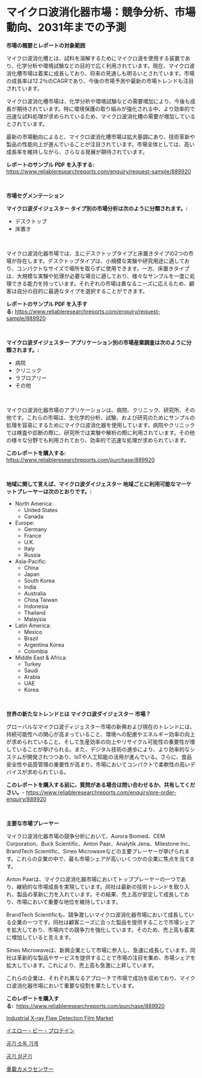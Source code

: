 <p><h1>マイクロ波消化器市場：競争分析、市場動向、2031年までの予測</h1></p><p><strong>市場の概要とレポートの対象範囲</strong></p>
<p><p>マイクロ波消化槽とは、試料を溶解するためにマイクロ波を使用する装置であり、化学分析や環境試験などの目的で広く利用されています。現在、マイクロ波消化槽市場は着実に成長しており、将来の見通しも明るいとされています。市場の成長率は12.2％のCAGRであり、今後の市場予測や最新の市場トレンドも注目されています。</p><p>マイクロ波消化槽市場は、化学分析や環境試験などの需要増加により、今後も成長が期待されています。特に環境保護の取り組みが強化される中、より効率的で迅速な試料処理が求められているため、マイクロ波消化槽の需要が増加しているとされています。</p><p>最新の市場動向によると、マイクロ波消化槽市場は拡大基調にあり、技術革新や製品の性能向上が進んでいることが注目されています。市場全体としては、高い成長率を維持しながら、さらなる発展が期待されています。</p></p>
<p><strong>レポートのサンプル PDF を入手する:</strong> <a href="https://www.reliableresearchreports.com/enquiry/request-sample/889920">https://www.reliableresearchreports.com/enquiry/request-sample/889920</a></p>
<p>&nbsp;</p>
<p><strong>市場セグメンテーション</strong></p>
<p><strong>マイクロ波ダイジェスター タイプ別の市場分析は次のように分類されます。:</strong></p>
<p><ul><li>デスクトップ</li><li>床置き</li></ul></p>
<p>&nbsp;</p>
<p><p>マイクロ波消化器市場では、主にデスクトップタイプと床置きタイプの2つの市場が存在します。デスクトップタイプは、小規模な実験や研究用途に適しており、コンパクトなサイズで場所を取らずに使用できます。一方、床置きタイプは、大規模な実験や処理が必要な場合に適しており、様々なサンプルを一度に処理できる能力を持っています。それぞれの市場は異なるニーズに応えるため、顧客は自分の目的に最適なタイプを選択することができます。</p></p>
<p><strong>レポートのサンプル PDF を入手する:</strong>&nbsp;<a href="https://www.reliableresearchreports.com/enquiry/request-sample/889920">https://www.reliableresearchreports.com/enquiry/request-sample/889920</a></p>
<p>&nbsp;</p>
<p><strong> マイクロ波ダイジェスター アプリケーション別の市場産業調査は次のように分類されます。:</strong></p>
<p><ul><li>病院</li><li>クリニック</li><li>ラブロアリー</li><li>その他</li></ul></p>
<p>&nbsp;</p>
<p><p>マイクロ波消化器市場のアプリケーションは、病院、クリニック、研究所、その他です。これらの市場は、生化学的分析、試験、および研究のためにサンプルの処理を容易にするためにマイクロ波消化器を使用しています。病院やクリニックでは検査や診断の際に、研究所では実験や解析の際に利用されています。その他の様々な分野でも利用されており、効率的で迅速な処理が求められています。</p></p>
<p><strong>このレポートを購入する:</strong>&nbsp; <a href="https://www.reliableresearchreports.com/purchase/889920">https://www.reliableresearchreports.com/purchase/889920</a></p>
<p>&nbsp;</p>
<p><strong>地域に関して言えば、マイクロ波ダイジェスター 地域ごとに利用可能なマーケットプレーヤーは次のとおりです。:</strong></p>
<p><ul>
    <li>
        North America:
        <ul>
            <li>United States</li>
            <li>Canada</li>
        </ul>
    </li>
    <li>
        Europe:
        <ul>
            <li>Germany</li>
            <li>France</li>
            <li>U.K.</li>
            <li>Italy</li>
            <li>Russia</li>
        </ul>
    </li>
    <li>
        Asia-Pacific:
        <ul>
            <li>China</li>
            <li>Japan</li>
            <li>South Korea</li>
            <li>India</li>
            <li>Australia</li>
            <li>China Taiwan</li>
            <li>Indonesia</li>
            <li>Thailand</li>
            <li>Malaysia</li>
        </ul>
    </li>
    <li>
        Latin America:
        <ul>
            <li>Mexico</li>
            <li>Brazil</li>
            <li>Argentina Korea</li>
            <li>Colombia</li>
        </ul>
    </li>
    <li>
        Middle East & Africa:
        <ul>
            <li>Turkey</li>
            <li>Saudi</li>
            <li>Arabia</li>
            <li>UAE</li>
            <li>Korea</li>
        </ul>
    </li>
    </ul></p>
<p>&nbsp;</p>
<p><strong>世界の新たなトレンドとは マイクロ波ダイジェスター 市場？</strong></p>
<p><p>グローバルなマイクロ波ディジェスター市場の新興および現在のトレンドには、持続可能性への関心が高まっていること、環境への配慮やエネルギー効率の向上が求められていること、そして生産効率の向上やリサイクル可能性の重要性が増していることが挙げられる。また、デジタル技術の進歩により、より効率的なシステムが開発されつつあり、IoTや人工知能の活用が進んでいる。さらに、食品安全性や品質管理の重要性が高まり、市場においてコンパクトで柔軟性の高いデバイスが求められている。</p></p>
<p><strong>このレポートを購入する前に、質問がある場合は問い合わせるか、共有してください。</strong>- <a href="https://www.reliableresearchreports.com/enquiry/pre-order-enquiry/889920">https://www.reliableresearchreports.com/enquiry/pre-order-enquiry/889920</a></p>
<p>&nbsp;</p>
<p><strong>主要な市場プレーヤー</strong></p>
<p><p>マイクロ波消化器市場の競争分析において、Aurora Biomed、CEM Corporation、Buck Scientific、Anton Paar、Analytik Jena、Milestone Inc、BrandTech Scientific、Sineo Microwaveなどの主要プレーヤーが挙げられます。これらの企業の中で、最も市場シェアが高いいくつかの企業に焦点を当てます。</p><p>Anton Paarは、マイクロ波消化器市場においてトッププレーヤーの一つであり、継続的な市場成長を実現しています。同社は最新の技術トレンドを取り入れ、製品の革新に力を入れています。その結果、売上高が安定して成長しており、市場において重要な地位を維持しています。</p><p>BrandTech Scientificも、競争激しいマイクロ波消化器市場において成長している企業の一つです。同社は顧客ニーズに合った製品を提供することで市場シェアを拡大しており、市場内での競争力を強化しています。そのため、売上高も着実に増加していると言えます。</p><p>Sineo Microwaveは、新興企業として市場に参入し、急速に成長しています。同社は革新的な製品やサービスを提供することで市場の注目を集め、市場シェアを拡大しています。これにより、売上高も急激に上昇しています。</p><p>これらの企業は、それぞれ異なるアプローチで市場で成功を収めており、マイクロ波消化器市場において重要な役割を果たしています。</p></p>
<p><strong>このレポートを購入する:</strong>&nbsp;&nbsp;<a href="https://www.reliableresearchreports.com/purchase/889920">https://www.reliableresearchreports.com/purchase/889920</a></p>
<p><p><a href="https://github.com/johnbach50/Market-Research-Report-List-2/blob/main/industrial-x-ray-flaw-detection-film-market.md">Industrial X-ray Flaw Detection Film Market</a></p><p><a href="https://github.com/joaejkdzgyljvo6/Market-Research-Report-List-1/blob/main/83467121735.md">イエロー・ピー・プロテイン</a></p><p><a href="https://github.com/idcefvhkdut6/Market-Research-Report-List-1/blob/main/82028051396.md">공기 소독 기계</a></p><p><a href="https://github.com/vsap75a286l/Market-Research-Report-List-1/blob/main/55289161397.md">공기 살균기</a></p><p><a href="https://github.com/ppmazlotr77499/Market-Research-Report-List-1/blob/main/42372271734.md">車載カメラセンサー</a></p></p>